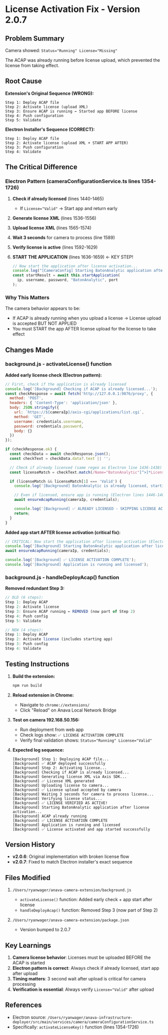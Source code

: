 # License Activation Fix - Version 2.0.7

## Problem Summary

Camera showed: `Status="Running" License="Missing"`

The ACAP was already running before license upload, which prevented the license from taking effect.

## Root Cause

**Extension's Original Sequence (WRONG):**
```
Step 1: Deploy ACAP file
Step 2: Activate license (upload XML)
Step 3: Ensure ACAP is running ← Started app BEFORE license
Step 4: Push configuration
Step 5: Validate
```

**Electron Installer's Sequence (CORRECT):**
```
Step 1: Deploy ACAP file
Step 2: Activate license (upload XML + START APP AFTER)
Step 3: Push configuration
Step 4: Validate
```

## The Critical Difference

### Electron Pattern (cameraConfigurationService.ts lines 1354-1726)

1. **Check if already licensed** (lines 1440-1465)
   - If `License="Valid"` → Start app and return early

2. **Generate license XML** (lines 1536-1556)

3. **Upload license XML** (lines 1565-1574)

4. **Wait 3 seconds** for camera to process (line 1589)

5. **Verify license is active** (lines 1592-1629)

6. **START THE APPLICATION** (lines 1636-1659) ← KEY STEP!
   ```typescript
   // Now start the application after license activation...
   console.log("[CameraConfig] Starting BatonAnalytic application after license activation...");
   const startResult = await this.startApplication(
     ip, username, password, "BatonAnalytic", port
   );
   ```

### Why This Matters

The camera behavior appears to be:
- If ACAP is already running when you upload a license → License upload is accepted BUT NOT APPLIED
- You must START the app AFTER license upload for the license to take effect

## Changes Made

### background.js - activateLicense() function

**Added early license check (Electron pattern):**
```javascript
// First, check if the application is already licensed
console.log('[Background] Checking if ACAP is already licensed...');
const checkResponse = await fetch('http://127.0.0.1:9876/proxy', {
  method: 'POST',
  headers: { 'Content-Type': 'application/json' },
  body: JSON.stringify({
    url: `https://${cameraIp}/axis-cgi/applications/list.cgi`,
    method: 'GET',
    username: credentials.username,
    password: credentials.password,
    body: {}
  })
});

if (checkResponse.ok) {
  const checkData = await checkResponse.json();
  const checkText = checkData.data?.text || '';

  // Check if already licensed (same regex as Electron line 1436-1438)
  const licenseMatch = checkText.match(/Name="BatonAnalytic"[^>]*License="([^"]*)"/i);

  if (licenseMatch && licenseMatch[1] === 'Valid') {
    console.log('[Background] BatonAnalytic is already licensed, starting app and returning...');

    // Even if licensed, ensure app is running (Electron lines 1446-1465)
    await ensureAcapRunning(cameraIp, credentials);

    console.log('[Background] ✅ ALREADY LICENSED - SKIPPING LICENSE ACTIVATION');
    return;
  }
}
```

**Added app start AFTER license activation (critical fix):**
```javascript
// CRITICAL: Now start the application after license activation (Electron lines 1636-1659)
console.log('[Background] Starting BatonAnalytic application after license activation...');
await ensureAcapRunning(cameraIp, credentials);

console.log('[Background] ✅ LICENSE ACTIVATION COMPLETE');
console.log('[Background] Application is running and licensed');
```

### background.js - handleDeployAcap() function

**Removed redundant Step 3:**
```javascript
// OLD (6 steps):
Step 1: Deploy ACAP
Step 2: Activate license
Step 3: Ensure ACAP running ← REMOVED (now part of Step 2)
Step 4: Push config
Step 5: Validate

// NEW (4 steps):
Step 1: Deploy ACAP
Step 2: Activate license (includes starting app)
Step 3: Push config
Step 4: Validate
```

## Testing Instructions

1. **Build the extension:**
   ```bash
   npm run build
   ```

2. **Reload extension in Chrome:**
   - Navigate to `chrome://extensions/`
   - Click "Reload" on Anava Local Network Bridge

3. **Test on camera 192.168.50.156:**
   - Run deployment from web app
   - Check logs show: `✅ LICENSE ACTIVATION COMPLETE`
   - Verify final validation shows: `Status="Running" License="Valid"`

4. **Expected log sequence:**
   ```
   [Background] Step 1: Deploying ACAP file...
   [Background] ✅ ACAP deployed successfully
   [Background] Step 2: Activating license...
   [Background] Checking if ACAP is already licensed...
   [Background] Generating license XML via Axis SDK...
   [Background] ✅ License XML generated
   [Background] Uploading license to camera...
   [Background] ✅ License upload accepted by camera
   [Background] Waiting 3 seconds for camera to process license...
   [Background] Verifying license status...
   [Background] ✅ LICENSE VERIFIED AS ACTIVE!
   [Background] Starting BatonAnalytic application after license activation...
   [Background] ACAP already running
   [Background] ✅ LICENSE ACTIVATION COMPLETE
   [Background] Application is running and licensed
   [Background] ✅ License activated and app started successfully
   ```

## Version History

- **v2.0.6**: Original implementation with broken license flow
- **v2.0.7**: Fixed to match Electron installer's exact sequence

## Files Modified

1. `/Users/ryanwager/anava-camera-extension/background.js`
   - `activateLicense()` function: Added early check + app start after license
   - `handleDeployAcap()` function: Removed Step 3 (now part of Step 2)

2. `/Users/ryanwager/anava-camera-extension/package.json`
   - Version bumped to 2.0.7

## Key Learnings

1. **Camera license behavior**: Licenses must be uploaded BEFORE the ACAP is started
2. **Electron pattern is correct**: Always check if already licensed, start app after upload
3. **Timing matters**: 3 second wait after upload is critical for camera processing
4. **Verification is essential**: Always verify `License="Valid"` after upload

## References

- Electron source: `/Users/ryanwager/anava-infrastructure-deployer/src/main/services/camera/cameraConfigurationService.ts`
- Specifically: `activateLicenseKey()` function (lines 1354-1726)
